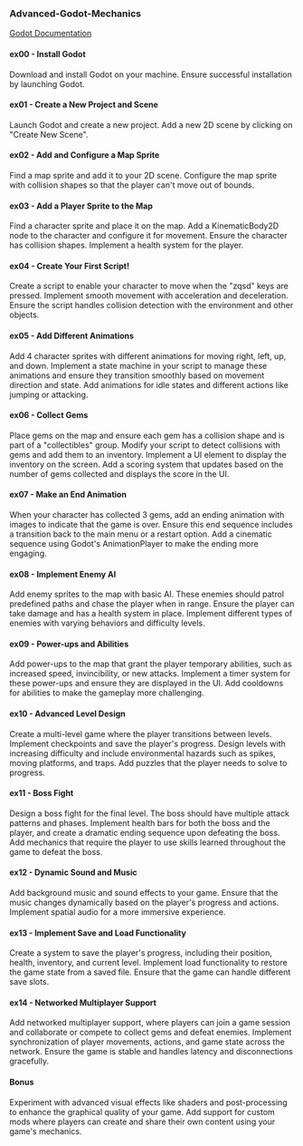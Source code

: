 ### Advanced-Godot-Mechanics
[Godot Documentation](https://docs.godotengine.org/fr/4.x/getting_started/introduction/introduction_to_godot.html)

#### ex00 - Install Godot
Download and install Godot on your machine. Ensure successful installation by launching Godot.

#### ex01 - Create a New Project and Scene
Launch Godot and create a new project. Add a new 2D scene by clicking on "Create New Scene".

#### ex02 - Add and Configure a Map Sprite
Find a map sprite and add it to your 2D scene. Configure the map sprite with collision shapes so that the player can't move out of bounds.

#### ex03 - Add a Player Sprite to the Map
Find a character sprite and place it on the map. Add a KinematicBody2D node to the character and configure it for movement. Ensure the character has collision shapes. Implement a health system for the player.

#### ex04 - Create Your First Script!
Create a script to enable your character to move when the "zqsd" keys are pressed. Implement smooth movement with acceleration and deceleration. Ensure the script handles collision detection with the environment and other objects.

#### ex05 - Add Different Animations
Add 4 character sprites with different animations for moving right, left, up, and down. Implement a state machine in your script to manage these animations and ensure they transition smoothly based on movement direction and state. Add animations for idle states and different actions like jumping or attacking.

#### ex06 - Collect Gems
Place gems on the map and ensure each gem has a collision shape and is part of a "collectibles" group. Modify your script to detect collisions with gems and add them to an inventory. Implement a UI element to display the inventory on the screen. Add a scoring system that updates based on the number of gems collected and displays the score in the UI.

#### ex07 - Make an End Animation
When your character has collected 3 gems, add an ending animation with images to indicate that the game is over. Ensure this end sequence includes a transition back to the main menu or a restart option. Add a cinematic sequence using Godot's AnimationPlayer to make the ending more engaging.

#### ex08 - Implement Enemy AI
Add enemy sprites to the map with basic AI. These enemies should patrol predefined paths and chase the player when in range. Ensure the player can take damage and has a health system in place. Implement different types of enemies with varying behaviors and difficulty levels.

#### ex09 - Power-ups and Abilities
Add power-ups to the map that grant the player temporary abilities, such as increased speed, invincibility, or new attacks. Implement a timer system for these power-ups and ensure they are displayed in the UI. Add cooldowns for abilities to make the gameplay more challenging.

#### ex10 - Advanced Level Design
Create a multi-level game where the player transitions between levels. Implement checkpoints and save the player's progress. Design levels with increasing difficulty and include environmental hazards such as spikes, moving platforms, and traps. Add puzzles that the player needs to solve to progress.

#### ex11 - Boss Fight
Design a boss fight for the final level. The boss should have multiple attack patterns and phases. Implement health bars for both the boss and the player, and create a dramatic ending sequence upon defeating the boss. Add mechanics that require the player to use skills learned throughout the game to defeat the boss.

#### ex12 - Dynamic Sound and Music
Add background music and sound effects to your game. Ensure that the music changes dynamically based on the player's progress and actions. Implement spatial audio for a more immersive experience.

#### ex13 - Implement Save and Load Functionality
Create a system to save the player's progress, including their position, health, inventory, and current level. Implement load functionality to restore the game state from a saved file. Ensure that the game can handle different save slots.

#### ex14 - Networked Multiplayer Support
Add networked multiplayer support, where players can join a game session and collaborate or compete to collect gems and defeat enemies. Implement synchronization of player movements, actions, and game state across the network. Ensure the game is stable and handles latency and disconnections gracefully.

#### Bonus
Experiment with advanced visual effects like shaders and post-processing to enhance the graphical quality of your game. Add support for custom mods where players can create and share their own content using your game's mechanics.
